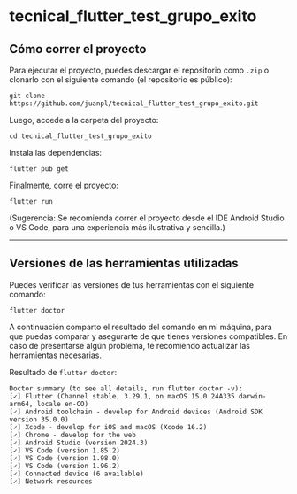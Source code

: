
# tecnical_flutter_test_grupo_exito

## Cómo correr el proyecto

Para ejecutar el proyecto, puedes descargar el repositorio como `.zip` o clonarlo con el siguiente comando (el repositorio es público):

```
git clone https://github.com/juanpl/tecnical_flutter_test_grupo_exito.git
```

Luego, accede a la carpeta del proyecto:

```
cd tecnical_flutter_test_grupo_exito
```

Instala las dependencias:

```
flutter pub get
```

Finalmente, corre el proyecto:

```
flutter run
```

(Sugerencia: Se recomienda correr el proyecto desde el IDE Android Studio o VS Code, para una experiencia más ilustrativa y sencilla.)

---

## Versiones de las herramientas utilizadas

Puedes verificar las versiones de tus herramientas con el siguiente comando:

```
flutter doctor
```

A continuación comparto el resultado del comando en mi máquina, para que puedas comparar y asegurarte de que tienes versiones compatibles. En caso de presentarse algún problema, te recomiendo actualizar las herramientas necesarias.

Resultado de `flutter doctor`:

```
Doctor summary (to see all details, run flutter doctor -v):
[✓] Flutter (Channel stable, 3.29.1, on macOS 15.0 24A335 darwin-arm64, locale en-CO)
[✓] Android toolchain - develop for Android devices (Android SDK version 35.0.0)
[✓] Xcode - develop for iOS and macOS (Xcode 16.2)
[✓] Chrome - develop for the web
[✓] Android Studio (version 2024.3)
[✓] VS Code (version 1.85.2)
[✓] VS Code (version 1.98.0)
[✓] VS Code (version 1.96.2)
[✓] Connected device (6 available)
[✓] Network resources
```
